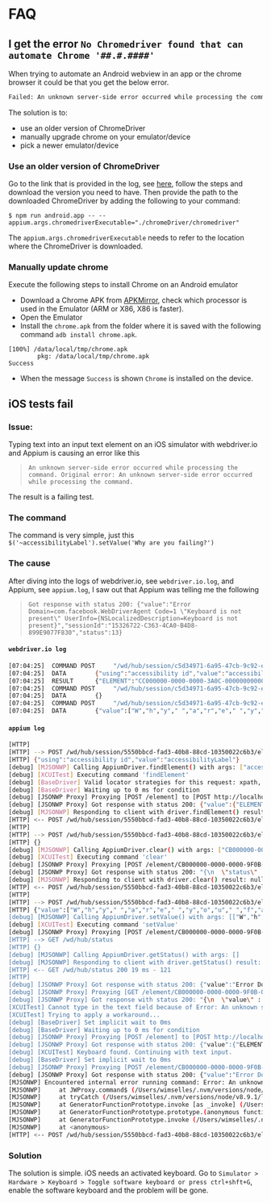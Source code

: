 # FAQ


## I get the error `No Chromedriver found that can automate Chrome '##.#.####'`
When trying to automate an Android webview in an app or the chrome browser it could be that you get the below error.

```bash
Failed: An unknown server-side error occurred while processing the command. Original error: No Chromedriver found that can automate Chrome '55.0.2883'. See https://github.com/appium/appium/blob/master/docs/en/writing-running-appium/web/chromedriver.md for more details.
```

The solution is to:
- use an older version of ChromeDriver
- manually upgrade chrome on your emulator/device
- pick a newer emulator/device

### Use an older version of ChromeDriver
Go to the link that is provided in the log, see [here](https://github.com/appium/appium/blob/master/docs/en/writing-running-appium/web/chromedriver.md), follow the steps and download the version you need to have.
Then provide the path to the downloaded ChromeDriver by adding the following to your command:

```shell
$ npm run android.app -- --appium.args.chromedriverExecutable="./chromeDriver/chromedriver"
```

The `appium.args.chromedriverExecutable` needs to refer to the location where the ChromeDriver is downloaded.

### Manually update chrome
Execute the following steps to install Chrome on an Android emulator

* Download a Chrome APK from [APKMirror](http://www.apkmirror.com/apk/google-inc/chrome/), check which processor is used in the Emulator (ARM or X86, X86 is faster).
* Open the Emulator
* Install the `chrome.apk` from the folder where it is saved with the following command `adb install chrome.apk`.

`````
[100%] /data/local/tmp/chrome.apk
       	pkg: /data/local/tmp/chrome.apk
Success
`````

* When the message `Success` is shown `Chrome` is installed on the device.

## iOS tests fail
### Issue:
Typing text into an input text element on an iOS simulator with webdriver.io and Appium is causing an error like this

> `An unknown server-side error occurred while processing the command. Original error: An unknown server-side error occurred while processing the command.`

The result is a failing test.

### The command
The command is very simple, just this `$('~accessibilityLabel').setValue('Why are you failing?')`

### The cause
After diving into the logs of webdriver.io, see `webdriver.io.log`, and Appium, see `appium.log`, I saw out that Appium was telling me the following

> `Got response with status 200: {"value":"Error Domain=com.facebook.WebDriverAgent Code=1 \"Keyboard is not present\" UserInfo={NSLocalizedDescription=Keyboard is not present}","sessionId":"15326722-C363-4CA0-B4D8-899E9077F830","status":13}`

#### `webdriver.io log`
```bash
[07:04:25]  COMMAND	POST 	 "/wd/hub/session/c5d34971-6a95-47cb-9c92-e7e807061c14/element"
[07:04:25]  DATA		{"using":"accessibility id","value":"accessibilityLabel"}
[07:04:25]  RESULT		{"ELEMENT":"CC000000-0000-0000-3A0C-000000000000"}
[07:04:25]  COMMAND	POST 	 "/wd/hub/session/c5d34971-6a95-47cb-9c92-e7e807061c14/element/CC000000-0000-0000-3A0C-000000000000/clear"
[07:04:25]  DATA		{}
[07:04:25]  COMMAND	POST 	 "/wd/hub/session/c5d34971-6a95-47cb-9c92-e7e807061c14/element/CC000000-0000-0000-3A0C-000000000000/value"
[07:04:25]  DATA		{"value":["W","h","y"," ","a","r","e"," ","y","o","u"," ","f","a","i","l","i","n","g,"?"],"text":"Why are you failing?"}
```

#### `appium log`
```bash
[HTTP]
[HTTP] --> POST /wd/hub/session/5550bbcd-fad3-40b8-88cd-10350022c6b3/element
[HTTP] {"using":"accessibility id","value":"accessibilityLabel"}
[debug] [MJSONWP] Calling AppiumDriver.findElement() with args: ["accessibility id","accessibilityLabel","5550bbcd-fad3-40b8-88cd-10350022c6b3"]
[debug] [XCUITest] Executing command 'findElement'
[debug] [BaseDriver] Valid locator strategies for this request: xpath, id, name, class name, -ios predicate string, -ios class chain, accessibility id
[debug] [BaseDriver] Waiting up to 0 ms for condition
[debug] [JSONWP Proxy] Proxying [POST /element] to [POST http://localhost:8100/session/15326722-C363-4CA0-B4D8-899E9077F830/element] with body: {"using":"accessibility id","value":"accessibilityLabel"}
[debug] [JSONWP Proxy] Got response with status 200: {"value":{"ELEMENT":"CB000000-0000-0000-9F0B-000000000000"},"sessionId":"15326722-C363-4CA0-B4D8-899E9077F830","status":0}
[debug] [MJSONWP] Responding to client with driver.findElement() result: {"ELEMENT":"CB000000-0000-0000-9F0B-000000000000"}
[HTTP] <-- POST /wd/hub/session/5550bbcd-fad3-40b8-88cd-10350022c6b3/element 200 204 ms - 122
[HTTP]
[HTTP] --> POST /wd/hub/session/5550bbcd-fad3-40b8-88cd-10350022c6b3/element/CB000000-0000-0000-9F0B-000000000000/clear
[HTTP] {}
[debug] [MJSONWP] Calling AppiumDriver.clear() with args: ["CB000000-0000-0000-9F0B-000000000000","5550bbcd-fad3-40b8-88cd-10350022c6b3"]
[debug] [XCUITest] Executing command 'clear'
[debug] [JSONWP Proxy] Proxying [POST /element/CB000000-0000-0000-9F0B-000000000000/clear] to [POST http://localhost:8100/session/15326722-C363-4CA0-B4D8-899E9077F830/element/CB000000-0000-0000-9F0B-000000000000/clear] with no body
[debug] [JSONWP Proxy] Got response with status 200: "{\n  \"status\" : 0,\n  \"id\" : \"CB000000-0000-0000-9F0B-000000000000\",\n  \"value\" : \"\",\n  \"sessionId\" : \"15326722-C363-4CA0-B4D8-899E9077F830\"\n}"
[debug] [MJSONWP] Responding to client with driver.clear() result: null
[HTTP] <-- POST /wd/hub/session/5550bbcd-fad3-40b8-88cd-10350022c6b3/element/CB000000-0000-0000-9F0B-000000000000/clear 200 125 ms - 76
[HTTP]
[HTTP] --> POST /wd/hub/session/5550bbcd-fad3-40b8-88cd-10350022c6b3/element/CB000000-0000-0000-9F0B-000000000000/value
[HTTP] {"value":["W","h","y"," ","a","r","e"," ","y","o","u"," ","f","a","i","l","i","n","g,"?"],"text":"Why are you failing?"}
[debug] [MJSONWP] Calling AppiumDriver.setValue() with args: [["W","h","y"," ","a","r","e"," ","y","o","u"," ","f","a","i","l","i","n","g,"?"],"CB000000-0000-0000-9F0B-000000000000","5550bbcd-fad3-40b8-88cd-10350022c6b3"]
[debug] [XCUITest] Executing command 'setValue'
[debug] [JSONWP Proxy] Proxying [POST /element/CB000000-0000-0000-9F0B-000000000000/value] to [POST http://localhost:8100/session/15326722-C363-4CA0-B4D8-899E9077F830/element/CB000000-0000-0000-9F0B-000000000000/value] with body: {"value":["W","h","y"," ","a","r","e"," ","y","o","u"," ","f","a","i","l","i","n","g,"?"]}
[HTTP] --> GET /wd/hub/status
[HTTP] {}
[debug] [MJSONWP] Calling AppiumDriver.getStatus() with args: []
[debug] [MJSONWP] Responding to client with driver.getStatus() result: {"build":{"version":"1.8.1","revision":"b546436113084d6de584c57b259b947dd467a900"}}
[HTTP] <-- GET /wd/hub/status 200 19 ms - 121
[HTTP]
[debug] [JSONWP Proxy] Got response with status 200: {"value":"Error Domain=com.facebook.WebDriverAgent Code=1 \"Keyboard is not present\" UserInfo={NSLocalizedDescription=Keyboard is not present}","sessionId":"15326722-C363-4CA0-B4D8-899E9077F830","status":13}
[debug] [JSONWP Proxy] Proxying [GET /element/CB000000-0000-0000-9F0B-000000000000/attribute/type] to [GET http://localhost:8100/session/15326722-C363-4CA0-B4D8-899E9077F830/element/CB000000-0000-0000-9F0B-000000000000/attribute/type] with no body
[debug] [JSONWP Proxy] Got response with status 200: "{\n  \"value\" : \"XCUIElementTypeTextField\",\n  \"sessionId\" : \"15326722-C363-4CA0-B4D8-899E9077F830\",\n  \"status\" : 0\n}"
[XCUITest] Cannot type in the text field because of Error: An unknown server-side error occurred while processing the command..
[XCUITest] Trying to apply a workaround...
[debug] [BaseDriver] Set implicit wait to 0ms
[debug] [BaseDriver] Waiting up to 0 ms for condition
[debug] [JSONWP Proxy] Proxying [POST /element] to [POST http://localhost:8100/session/15326722-C363-4CA0-B4D8-899E9077F830/element] with body: {"using":"class name","value":"XCUIElementTypeKeyboard"}
[debug] [JSONWP Proxy] Got response with status 200: {"value":{"ELEMENT":"19010000-0000-0000-9F0B-000000000000"},"sessionId":"15326722-C363-4CA0-B4D8-899E9077F830","status":0}
[debug] [XCUITest] Keyboard found. Continuing with text input.
[debug] [BaseDriver] Set implicit wait to 0ms
[debug] [JSONWP Proxy] Proxying [POST /element/CB000000-0000-0000-9F0B-000000000000/value] to [POST http://localhost:8100/session/15326722-C363-4CA0-B4D8-899E9077F830/element/CB000000-0000-0000-9F0B-000000000000/value] with body: {"value":["W","h","y"," ","a","r","e"," ","y","o","u"," ","f","a","i","l","i","n","g,"?"]}
[debug] [JSONWP Proxy] Got response with status 200: {"value":"Error Domain=com.facebook.WebDriverAgent Code=1 \"Keyboard is not present\" UserInfo={NSLocalizedDescription=Keyboard is not present}","sessionId":"15326722-C363-4CA0-B4D8-899E9077F830","status":13}
[MJSONWP] Encountered internal error running command: Error: An unknown server-side error occurred while processing the command.
[MJSONWP]     at JWProxy.command$ (/Users/wimselles/.nvm/versions/node/v8.9.1/lib/node_modules/appium/node_modules/appium-base-driver/lib/jsonwp-proxy/proxy.js:176:15)
[MJSONWP]     at tryCatch (/Users/wimselles/.nvm/versions/node/v8.9.1/lib/node_modules/appium/node_modules/babel-runtime/regenerator/runtime.js:67:40)
[MJSONWP]     at GeneratorFunctionPrototype.invoke [as _invoke] (/Users/wimselles/.nvm/versions/node/v8.9.1/lib/node_modules/appium/node_modules/babel-runtime/regenerator/runtime.js:315:22)
[MJSONWP]     at GeneratorFunctionPrototype.prototype.(anonymous function) [as next] (/Users/wimselles/.nvm/versions/node/v8.9.1/lib/node_modules/appium/node_modules/babel-runtime/regenerator/runtime.js:100:21)
[MJSONWP]     at GeneratorFunctionPrototype.invoke (/Users/wimselles/.nvm/versions/node/v8.9.1/lib/node_modules/appium/node_modules/babel-runtime/regenerator/runtime.js:136:37)
[MJSONWP]     at <anonymous>
[HTTP] <-- POST /wd/hub/session/5550bbcd-fad3-40b8-88cd-10350022c6b3/element/CB000000-0000-0000-9F0B-000000000000/value 500 9791 ms - 238
```

### Solution
The solution is simple. iOS needs an activated keyboard. Go to `Simulator > Hardware > Keyboard > Toggle software keyboard or press ctrl+shft+G`, enable the software keyboard and the problem will be gone.

